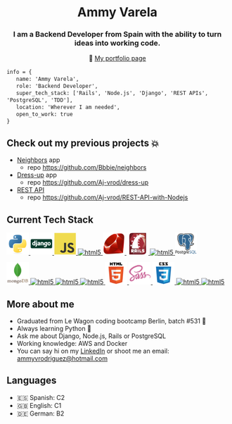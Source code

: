 <h1 align="center">Ammy Varela</h1>
<h3 align="center">I am a Backend Developer from Spain with the ability to turn ideas into working code.</h3>

<p align="center">
   👀 <a href="https://ammyvareladev.glitch.me" target="blank">My portfolio page</a>
</p>

```python3
info = {
   name: 'Ammy Varela',
   role: 'Backend Developer',
   super_tech_stack: ['Rails', 'Node.js', 'Django', 'REST APIs', 'PostgreSQL', 'TDD'],
   location: 'Wherever I am needed',
   open_to_work: true
}
```
<h2 align="left">Check out my previous projects 💥</h2>

* [Neighbors](https://www.neighbors-app.fun/) app
  - repo https://github.com/Bbbie/neighbors
* [Dress-up](https://dress-me-app.herokuapp.com/) app
  - repo https://github.com/Aj-vrod/dress-up
* [REST API](https://office-booking-api.herokuapp.com/)
  - repo https://github.com/Aj-vrod/REST-API-with-Nodejs


<h2 align="left">Current Tech Stack</h2>

<p align="left"> 
   <a href="#"> 
      <img src="https://raw.githubusercontent.com/devicons/devicon/master/icons/python/python-original.svg" alt="html5" width="50" height="50"/>
   </a>
   <a href="#"> 
      <img src="https://raw.githubusercontent.com/devicons/devicon/master/icons/django/django-original.svg" alt="html5" width="50" height="50"/>
   </a>
   <a href="#"> 
      <img src="https://raw.githubusercontent.com/devicons/devicon/master/icons/javascript/javascript-original.svg" alt="html5" width="50" height="50"/>
   </a>
   <a href="#"> 
      <img src="https://www.surrealcms.com/uploads/nodejs-logo.png" alt="html5" width="70" height="50"/>
   </a>
   <a href="#"> 
      <img src="https://raw.githubusercontent.com/devicons/devicon/master/icons/ruby/ruby-original.svg" alt="html5" width="50" height="50"/>
   </a>
   <a href="#"> 
      <img src="https://raw.githubusercontent.com/devicons/devicon/master/icons/rails/rails-original-wordmark.svg" alt="html5" width="50" height="50"/>
   </a>
   <a href="#"> 
      <img src="https://i2.wp.com/enekodelatorre.com/wp-content/uploads/2016/10/express-fondo-2.png?resize=800%2C516&ssl=1" alt="html5" width="70" height="50"/>
   </a>
   <a href="#"> 
      <img src="https://raw.githubusercontent.com/devicons/devicon/master/icons/postgresql/postgresql-original-wordmark.svg" alt="html5" width="50" height="50"/>
   </a>
</p>
<p align="left"> 
   <a href="#"> 
      <img src="https://raw.githubusercontent.com/devicons/devicon/master/icons/mongodb/mongodb-original-wordmark.svg" alt="html5" width="50" height="50"/>
   </a>
   <a href="#"> 
      <img src="https://www.vectorlogo.zone/logos/jestjsio/jestjsio-icon.svg" alt="html5" width="50" height="50"/>
   </a>
   <a href="#"> 
      <img src="https://www.vectorlogo.zone/logos/getpostman/getpostman-icon.svg" alt="html5" width="50" height="50"/>
   </a>
   <a href="#"> 
      <img src="https://www.vectorlogo.zone/logos/sqlite/sqlite-icon.svg" alt="html5" width="50" height="50"/>
   </a>
   <a href="#"> 
      <img src="https://raw.githubusercontent.com/devicons/devicon/master/icons/html5/html5-original-wordmark.svg" alt="html5" width="50" height="50"/>
   </a>
   <a href="#"> 
      <img src="https://raw.githubusercontent.com/devicons/devicon/master/icons/sass/sass-original.svg" alt="html5" width="50" height="50"/>
   </a>
   <a href="#"> 
      <img src="https://raw.githubusercontent.com/devicons/devicon/master/icons/css3/css3-original-wordmark.svg" alt="html5" width="50" height="50"/>
   </a>
   <a href="#"> 
      <img src="https://www.vectorlogo.zone/logos/heroku/heroku-icon.svg" alt="html5" width="50" height="50"/>
   </a>
   <a href="#"> 
      <img src="https://www.vectorlogo.zone/logos/git-scm/git-scm-icon.svg" alt="html5" width="50" height="50"/>
   </a>
</p>

<h2 align="left">More about me</h2>

* Graduated from Le Wagon coding bootcamp Berlin, batch #531 💪
* Always learning Python 🤯
* Ask me about Django, Node.js, Rails or PostgreSQL
* Working knowledge: AWS and Docker
* You can say hi on my [LinkedIn](https://www.linkedin.com/in/ammy-varela-rodriguez/) or shoot me an email: ammyvrodriguez@hotmail.com

<h2 align="left">Languages</h2>

* 🇪🇸 Spanish: C2
* 🇬🇧 English: C1
* 🇩🇪 German: B2
